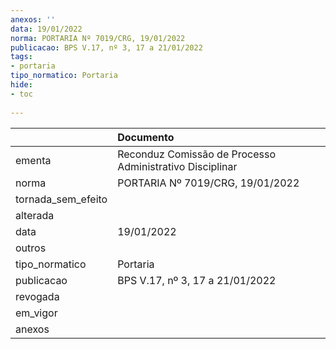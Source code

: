 ```yaml
---
anexos: ''
data: 19/01/2022
norma: PORTARIA Nº 7019/CRG, 19/01/2022
publicacao: BPS V.17, nº 3, 17 a 21/01/2022
tags:
- portaria
tipo_normatico: Portaria
hide: 
- toc 
 
---
```


|                    | Documento                                                |
|:-------------------|:---------------------------------------------------------|
| ementa             | Reconduz Comissão de Processo Administrativo Disciplinar |
| norma              | PORTARIA Nº 7019/CRG, 19/01/2022                         |
| tornada_sem_efeito |                                                          |
| alterada           |                                                          |
| data               | 19/01/2022                                               |
| outros             |                                                          |
| tipo_normatico     | Portaria                                                 |
| publicacao         | BPS V.17, nº 3, 17 a 21/01/2022                          |
| revogada           |                                                          |
| em_vigor           |                                                          |
| anexos             |                                                          |
